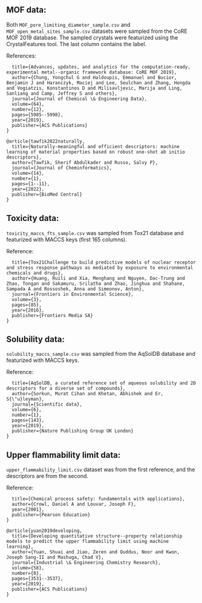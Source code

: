 ## MOF data: 
Both `MOF_pore_limiting_diameter_sample.csv` and `MOF_open_metal_sites_sample.csv` datasets were sampled from the CoRE MOF 2019 database. The sampled crystals were featurized using the CrystalFeatures tool. 
The last column contains the label.

References: 

```@article{chung2019advances,
  title={Advances, updates, and analytics for the computation-ready, experimental metal--organic framework database: CoRE MOF 2019},
  author={Chung, Yongchul G and Haldoupis, Emmanuel and Bucior, Benjamin J and Haranczyk, Maciej and Lee, Seulchan and Zhang, Hongda and Vogiatzis, Konstantinos D and Milisavljevic, Marija and Ling, Sanliang and Camp, Jeffrey S and others},
  journal={Journal of Chemical \& Engineering Data},
  volume={64},
  number={12},
  pages={5985--5998},
  year={2019},
  publisher={ACS Publications}
}

@article{tawfik2022naturally,
  title={Naturally-meaningful and efficient descriptors: machine learning of material properties based on robust one-shot ab initio descriptors},
  author={Tawfik, Sherif Abdulkader and Russo, Salvy P},
  journal={Journal of Cheminformatics},
  volume={14},
  number={1},
  pages={1--11},
  year={2022},
  publisher={BioMed Central}
}
```

## Toxicity data:
`toxicity_maccs_fts_sample.csv` was sampled from Tox21 database and featurized with MACCS keys (first 165 columns).

Reference:

```@article{huang2016tox21challenge,
  title={Tox21Challenge to build predictive models of nuclear receptor and stress response pathways as mediated by exposure to environmental chemicals and drugs},
  author={Huang, Ruili and Xia, Menghang and Nguyen, Dac-Trung and Zhao, Tongan and Sakamuru, Srilatha and Zhao, Jinghua and Shahane, Sampada A and Rossoshek, Anna and Simeonov, Anton},
  journal={Frontiers in Environmental Science},
  volume={3},
  pages={85},
  year={2016},
  publisher={Frontiers Media SA}
}
```
## Solubility data: 
`solubility_maccs_sample.csv` was sampled from the AqSolDB database and featurized with MACCS keys.

Reference:

```@article{sorkun2019aqsoldb,
  title={AqSolDB, a curated reference set of aqueous solubility and 2D descriptors for a diverse set of compounds},
  author={Sorkun, Murat Cihan and Khetan, Abhishek and Er, S{\"u}leyman},
  journal={Scientific data},
  volume={6},
  number={1},
  pages={143},
  year={2019},
  publisher={Nature Publishing Group UK London}
}
```
##  Upper flammability limit data:
`upper_flammability_limit.csv` dataset was from the first reference, and the descriptors are from the second.

Reference:

```@book{crowl2001chemical,
  title={Chemical process safety: fundamentals with applications},
  author={Crowl, Daniel A and Louvar, Joseph F},
  year={2001},
  publisher={Pearson Education}
}

@article{yuan2019developing,
  title={Developing quantitative structure--property relationship models to predict the upper flammability limit using machine learning},
  author={Yuan, Shuai and Jiao, Zeren and Quddus, Noor and Kwon, Joseph Sang-II and Mashuga, Chad V},
  journal={Industrial \& Engineering Chemistry Research},
  volume={58},
  number={8},
  pages={3531--3537},
  year={2019},
  publisher={ACS Publications}
}
```
